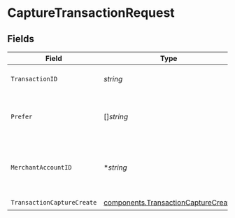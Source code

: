 # CaptureTransactionRequest


## Fields

| Field                                                                                      | Type                                                                                       | Required                                                                                   | Description                                                                                | Example                                                                                    |
| ------------------------------------------------------------------------------------------ | ------------------------------------------------------------------------------------------ | ------------------------------------------------------------------------------------------ | ------------------------------------------------------------------------------------------ | ------------------------------------------------------------------------------------------ |
| `TransactionID`                                                                            | *string*                                                                                   | :heavy_check_mark:                                                                         | The ID of the transaction                                                                  | 7099948d-7286-47e4-aad8-b68f7eb44591                                                       |
| `Prefer`                                                                                   | []*string*                                                                                 | :heavy_minus_sign:                                                                         | The preferred resource type in the response.                                               | resource=transaction                                                                       |
| `MerchantAccountID`                                                                        | **string*                                                                                  | :heavy_minus_sign:                                                                         | The ID of the merchant account to use for this request.                                    |                                                                                            |
| `TransactionCaptureCreate`                                                                 | [components.TransactionCaptureCreate](../../models/components/transactioncapturecreate.md) | :heavy_check_mark:                                                                         | N/A                                                                                        |                                                                                            |